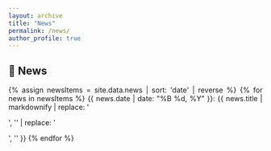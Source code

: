 ```yaml
---
layout: archive
title: "News"
permalink: /news/
author_profile: true
---
```

## &#x1F4E3; News
<div style="text-align:justify">
{% assign newsItems = site.data.news | sort: 'date' | reverse %}
{% for news in newsItems %}
{{ news.date | date: "%B %d, %Y" }}: {{ news.title | markdownify | replace: '<p>', '' | replace: '</p>', '' }}
{% endfor %}
</div>


